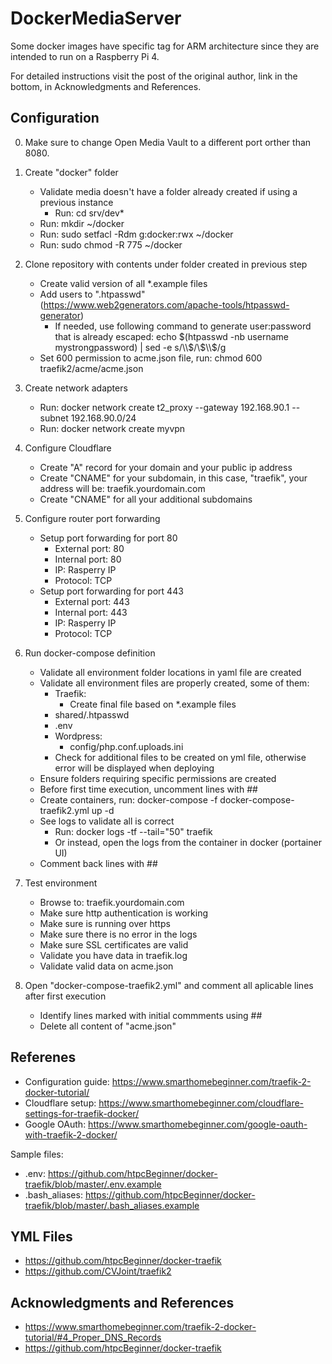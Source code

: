 # DockerMediaServer

Some docker images have specific tag for ARM architecture since they are intended to run on a Raspberry Pi 4.

For detailed instructions visit the post of the original author, link in the bottom, in Acknowledgments and References.

## Configuration 

0) Make sure to change Open Media Vault to a different port orther than 8080.

1) Create "docker" folder
    - Validate media doesn't have a folder already created if using a previous instance
        - Run: cd srv/dev*
    - Run: mkdir ~/docker
    - Run: sudo setfacl -Rdm g:docker:rwx ~/docker
    - Run: sudo chmod -R 775 ~/docker

2) Clone repository with contents under folder created in previous step
    - Create valid version of all *.example files
    - Add users to ".htpasswd" (https://www.web2generators.com/apache-tools/htpasswd-generator)
        - If needed, use following command to generate user:password that is already escaped: echo $(htpasswd -nb username mystrongpassword) | sed -e s/\\$/\\$\\$/g
    - Set 600 permission to acme.json file, run: chmod 600 traefik2/acme/acme.json

3) Create network adapters
    - Run: docker network create t2_proxy --gateway 192.168.90.1 --subnet 192.168.90.0/24 
    - Run: docker network create myvpn

4) Configure Cloudflare
    - Create "A" record for your domain and your public ip address
    - Create "CNAME" for your subdomain, in this case, "traefik", your address will be: traefik.yourdomain.com
    - Create "CNAME" for all your additional subdomains

5) Configure router port forwarding
    - Setup port forwarding for port 80
        - External port: 80
        - Internal port: 80
        - IP: Rasperry IP
        - Protocol: TCP
    - Setup port forwarding for port 443
        - External port: 443
        - Internal port: 443
        - IP: Rasperry IP
        - Protocol: TCP

6) Run docker-compose definition
    - Validate all environment folder locations in yaml file are created
    - Validate all environment files are properly created, some of them:
        - Traefik:
            - Create final file based on *.example files
        - shared/.htpasswd
        - .env
        - Wordpress:
            - config/php.conf.uploads.ini
        - Check for additional files to be created on yml file, otherwise error will be displayed when deploying
    - Ensure folders requiring specific permissions are created
    - Before first time execution, uncomment lines with ##
    - Create containers, run: docker-compose -f docker-compose-traefik2.yml up -d
    - See logs to validate all is correct
        - Run: docker logs -tf --tail="50" traefik
        - Or instead, open the logs from the container in docker (portainer UI)
    - Comment back lines with ##

7) Test environment
    - Browse to: traefik.yourdomain.com
    - Make sure http authentication is working
    - Make sure is running over https
    - Make sure there is no error in the logs
    - Make sure SSL certificates are valid
    - Validate you have data in traefik.log
    - Validate valid data on acme.json

8) Open "docker-compose-traefik2.yml" and comment all aplicable lines after first execution
    - Identify lines marked with initial commments using ##
    - Delete all content of "acme.json"

## Referenes

- Configuration guide: https://www.smarthomebeginner.com/traefik-2-docker-tutorial/
- Cloudflare setup: https://www.smarthomebeginner.com/cloudflare-settings-for-traefik-docker/
- Google OAuth: https://www.smarthomebeginner.com/google-oauth-with-traefik-2-docker/

Sample files: 
- .env: https://github.com/htpcBeginner/docker-traefik/blob/master/.env.example
- .bash_aliases: https://github.com/htpcBeginner/docker-traefik/blob/master/.bash_aliases.example

## YML Files

- https://github.com/htpcBeginner/docker-traefik
- https://github.com/CVJoint/traefik2

## Acknowledgments and References

- https://www.smarthomebeginner.com/traefik-2-docker-tutorial/#4_Proper_DNS_Records
- https://github.com/htpcBeginner/docker-traefik
